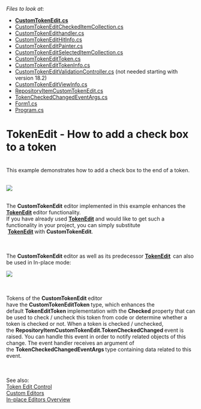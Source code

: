 <!-- default file list -->
*Files to look at*:

* **[CustomTokenEdit.cs](./CS/TokenEdit_Glyph_InEndOfToken/CustomTokenEdit/CustomTokenEdit.cs)**
* [CustomTokenEditCheckedItemCollection.cs](./CS/TokenEdit_Glyph_InEndOfToken/CustomTokenEdit/CustomTokenEditCheckedItemCollection.cs)
* [CustomTokenEdithandler.cs](./CS/TokenEdit_Glyph_InEndOfToken/CustomTokenEdit/CustomTokenEdithandler.cs)
* [CustomTokenEditHitInfo.cs](./CS/TokenEdit_Glyph_InEndOfToken/CustomTokenEdit/CustomTokenEditHitInfo.cs)
* [CustomTokenEditPainter.cs](./CS/TokenEdit_Glyph_InEndOfToken/CustomTokenEdit/CustomTokenEditPainter.cs)
* [CustomTokenEditSelectedItemCollection.cs](./CS/TokenEdit_Glyph_InEndOfToken/CustomTokenEdit/CustomTokenEditSelectedItemCollection.cs)
* [CustomTokenEditToken.cs](./CS/TokenEdit_Glyph_InEndOfToken/CustomTokenEdit/CustomTokenEditToken.cs)
* [CustomTokenEditTokenInfo.cs](./CS/TokenEdit_Glyph_InEndOfToken/CustomTokenEdit/CustomTokenEditTokenInfo.cs)
* [CustomTokenEditValidationController.cs](./CS/TokenEdit_Glyph_InEndOfToken/CustomTokenEdit/CustomTokenEditValidationController.cs) (not needed starting with version 18.2)
* [CustomTokenEditViewInfo.cs](./CS/TokenEdit_Glyph_InEndOfToken/CustomTokenEdit/CustomTokenEditViewInfo.cs)
* [RepositoryItemCustomTokenEdit.cs](./CS/TokenEdit_Glyph_InEndOfToken/CustomTokenEdit/RepositoryItemCustomTokenEdit.cs)
* [TokenCheckedChangedEventArgs.cs](./CS/TokenEdit_Glyph_InEndOfToken/CustomTokenEdit/TokenCheckedChangedEventArgs.cs)
* [Form1.cs](./CS/TokenEdit_Glyph_InEndOfToken/Form1.cs)
* [Program.cs](./CS/TokenEdit_Glyph_InEndOfToken/Program.cs)
<!-- default file list end -->
# TokenEdit - How to add a check box to a token


<p><br>This example demonstrates how to add a check box to the end of a token.</p>
<br><img src="https://raw.githubusercontent.com/DevExpress-Examples/tokenedit-how-to-add-a-check-box-to-a-token-t315168/15.1.8+/media/f444211d-abe7-11e5-80bf-00155d62480c.png"><br><br>
<p>The <strong>CustomTokenEdit</strong> editor implemented in this example enhances the <a href="https://documentation.devexpress.com/#WindowsForms/CustomDocument17088"><strong>TokenEdit</strong></a><strong> </strong>editor functionality.<br>If you have already used <a href="https://documentation.devexpress.com/#WindowsForms/CustomDocument17088"><strong>TokenEdit</strong></a><strong> </strong>and would like to get such a functionality in your project, you can simply substitute  <a href="https://documentation.devexpress.com/#WindowsForms/CustomDocument17088"><strong>TokenEdit</strong></a><strong> </strong>with <strong>CustomTokenEdit</strong>.<br><br><br></p>
<p>The <strong>CustomTokenEdit </strong>editor as well as its predecessor <a href="https://documentation.devexpress.com/#WindowsForms/CustomDocument17088"><strong>TokenEdit</strong></a><strong> </strong><strong> </strong>can also be used in In-place mode:</p>
<img src="https://raw.githubusercontent.com/DevExpress-Examples/tokenedit-how-to-add-a-check-box-to-a-token-t315168/15.1.8+/media/836600b8-abed-11e5-80bf-00155d62480c.png"><br><br><br>
<p>Tokens of the <strong>CustomTokenEdit </strong>editor have the <strong>CustomTokenEditToken </strong>type, which enhances the default <strong>TokenEditToken </strong>implementation with the <strong>Checked</strong> property that can be used to check / uncheck this token from code or determine whether a token is checked or not. When a token is checked / unchecked, the <strong>RepositoryItemCustomTokenEdit.TokenCheckedChanged </strong>event is raised. You can handle this event in order to notify related objects of this change. The event handler receives an argument of the <strong>TokenCheckedChangedEventArgs </strong>type containing data related to this event. </p>
<br><br>See also:<br><a href="https://documentation.devexpress.com/#WindowsForms/CustomDocument17088">Token Edit Control</a><br><a href="https://documentation.devexpress.com/#WindowsForms/CustomDocument4716">Custom Editors</a><br><a href="https://documentation.devexpress.com/#WindowsForms/CustomDocument745">In-place Editors Overview</a>

<br/>


